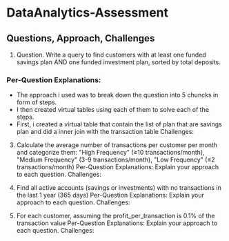 # DataAnalytics-Assessment

## Questions, Approach, Challenges
1. Question. Write a query to find customers with at least one funded savings plan AND one funded investment plan, sorted by total deposits.
  ### Per-Question Explanations:
- The approach i used was to break down the question into 5 chuncks in form of steps.
- I then created virtual tables using each of them to solve each of the steps.
- First, i created a virtual table that contain the list of plan that are savings plan and did a inner join with the transaction table
  Challenges:

3. Calculate the average number of transactions per customer per month and categorize them: "High Frequency" (≥10 transactions/month), "Medium Frequency" (3-9 transactions/month), "Low Frequency" (≤2 transactions/month)
   Per-Question Explanations: Explain your approach to each question.
   Challenges:

4. Find all active accounts (savings or investments) with no transactions in the last 1 year (365 days)
   Per-Question Explanations: Explain your approach to each question.
   Challenges:

5.  For each customer, assuming the profit_per_transaction is 0.1% of the transaction value
   Per-Question Explanations: Explain your approach to each question.
   Challenges:

